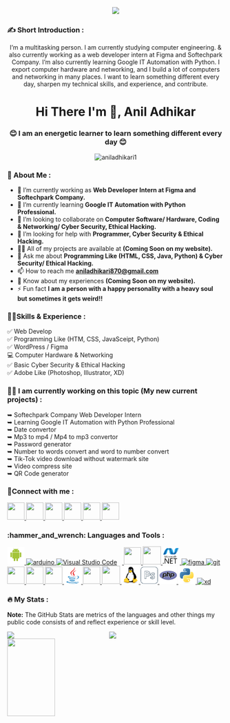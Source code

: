<div id="header" align="center">
  <img src="https://media0.giphy.com/media/lP8xu5t2DLGG045H8F/giphy.gif?cid=790b7611996b2ae0f5b7cdc220a366369995efa0b8be7e0d&rid=giphy.gif&ct=s" width="100"/>
</div>

### :writing_hand: Short Introduction :
<div 🆔 id="header" align="center">
I’m a multitasking person. I am currently studying computer engineering. & also currently working as a web developer intern at Figma and Softechpark Company. I’m also currently learning Google IT Automation with Python. I export computer hardware and networking, and I build a lot of computers and networking in many places. I want to learn something different every day, sharpen my technical skills, and experience, and contribute. </div>

<h1 align="center">Hi There I'm 👋, Anil Adhikar</h1>
<h3 align="center">😊 I am an energetic learner to learn something different every day 😊</h3>

<div align="center"> <img src="https://komarev.com/ghpvc/?username=aniladhikari1&label=Profile%20views&color=0e75b6&style=flat" alt="aniladhikari1"/> </div>

### 🙇 About Me :
- 🔭 I’m currently working as **Web Developer Intern at Figma and Softechpark Company.**
- 🌱 I’m currently learning **Google IT Automation with Python Professional.**
- 👯 I’m looking to collaborate on **Computer Software/ Hardware, Coding & Networking/ Cyber Security, Ethical Hacking.**
- 🤝 I’m looking for help with **Programmer, Cyber Security & Ethical Hacking.**
- 👨‍💻 All of my projects are available at **(Coming Soon on my website).**
- 💬 Ask me about **Programming Like (HTML, CSS, Java, Python) & Cyber Security/ Ethical Hacking.**
- 📫 How to reach me **aniladhikari870@gmail.com**
- 📄 Know about my experiences **(Coming Soon on my website).**
- ⚡ Fun fact **I am a person with a happy personality with a heavy soul but sometimes it gets weird!!**

<h3 align="left">🧑‍💼Skills & Experience :</h3>
✅ Web Develop <br>
✅ Programming Like (HTM, CSS, JavaSceipt, Python) <br>
✅ WordPress / Figma <br>
💻 Computer Hardware & Networking <br>
✅ Basic Cyber Security & Ethical Hacking <br>
✅ Adobe Like (Photoshop, Illustrator, XD) <br>

<h3 align="left">👨‍💻 I am currently working on this topic (My new current projects) :</h3>
➥ Softechpark Company Web Developer Intern <br>
➥ Learning Google IT Automation with Python Professional <br>
➥ Date convertor <br>
➥ Mp3 to mp4 / Mp4 to mp3 convertor <br>
➥ Password generator <br>
➥ Number to words convert and word to number convert <br>
➥ Tik-Tok video download without watermark site <br>
➥ Video compress site <br>
➥ QR Code generator <br>

<h3 align="left">🤝Connect with me :</h3>
<p align="left">

<a href="https://www.linkedin.com/in/aniladhikari1/"> <img src="https://cdn-icons-png.flaticon.com/512/145/145807.png" height="40" width="40" /> </a> <a href="https://stackoverflow.com/users/12456793/anil-adhikari"> <img src="https://cdn1.iconfinder.com/data/icons/social-circle-2-1/72/stackoverflow-256.png" height="40" width="40" /> </a> <a href="https://www.facebook.com/AnilAdhikari.350123/"> <img src="https://cdn2.iconfinder.com/data/icons/social-media-2285/512/1_Facebook_colored_svg_copy-512.png" height="40" width="40" /> </a> <a href="https://www.instagram.com/?hl=en"> <img src="https://cdn-icons-png.flaticon.com/512/3955/3955024.png" height="40" width="40" /> </a> <a href="https://discord.gg/dCqaE7k3Aq"> <img src="https://cdn-icons-png.flaticon.com/128/5968/5968756.png" height="40" width="40" /> </a> <a href="https://t.me/AnilAdhikari1"> <img src="https://cdn-icons-png.flaticon.com/128/5968/5968804.png" height="40" width="40" /> </a> 




<h3 align="left">:hammer_and_wrench: Languages and Tools :</h3>

<p> <a href="https://developer.android.com" target="_blank" rel="noreferrer"> <img src="https://raw.githubusercontent.com/devicons/devicon/master/icons/android/android-original-wordmark.svg" alt="android" width="40" height="40"/> </a> <a href="https://www.arduino.cc/" target="_blank" rel="noreferrer"> <img src="https://cdn.worldvectorlogo.com/logos/arduino-1.svg" alt="arduino" width="40" height="40"/> </a> <a href="https://code.visualstudio.com/"><img alt="Visual Studio Code" width="36px" src="https://cdn.jsdelivr.net/gh/devicons/devicon/icons/vscode/vscode-original.svg" style="padding-right:12px;" /> <a href="https://www.w3schools.com/css/"> <img src="https://cdn-icons-png.flaticon.com/512/5968/5968242.png" height="40" width="40" /> </a> <a href="https://www.docker.com/"> <img src="https://cdn1.iconfinder.com/data/icons/unicons-line-vol-3/24/docker-512.png" height="42" width="42" /> </a> <a href="https://dotnet.microsoft.com/" target="_blank" rel="noreferrer"> <img src="https://raw.githubusercontent.com/devicons/devicon/master/icons/dot-net/dot-net-original-wordmark.svg" alt="dotnet" width="40" height="40"/> </a> <a href="https://www.figma.com/" target="_blank" rel="noreferrer"> <img src="https://www.vectorlogo.zone/logos/figma/figma-icon.svg" alt="figma" width="40" height="40"/> </a> <a href="https://git-scm.com/" target="_blank" rel="noreferrer"> <img src="https://www.vectorlogo.zone/logos/git-scm/git-scm-icon.svg" alt="git" width="40" height="40"/> </a> <a href="https://www.w3.org/html/" target="_blank" rel="noreferrer"> <a href="https://www.pinterest.com/"> <img src="https://cdn-icons-png.flaticon.com/512/220/220214.png" height="40" width="40" /> </a> <a href="https://www.w3schools.com/html/"> <img src="https://cdn-icons-png.flaticon.com/512/5968/5968267.png" height="40" width="40" /> </a> <a href="https://www.adobe.com/products/illustrator.html"> <img src="https://upload.wikimedia.org/wikipedia/commons/thumb/6/66/Illustrator_CC_icon.png/615px-Illustrator_CC_icon.png?20180202163355" height="40" width="40" /> </a> <a href="https://www.java.com" target="_blank" rel="noreferrer"> <img src="https://raw.githubusercontent.com/devicons/devicon/master/icons/java/java-original.svg" alt="java" width="40" height="40"/> </a> <a href="https://developer.mozilla.org/en-US/docs/Web/JavaScript" target="_blank" rel="noreferrer"> <a href="https://www.javascript.com/"> 
<img src="https://cdn-icons-png.flaticon.com/512/5968/5968292.png" height="40" width="40" /> </a> <a href="https://www.canva.com/"> <img src="https://upload.wikimedia.org/wikipedia/commons/0/08/Canva_icon_2021.svg" height="42" width="42" /> </a> <a href="https://www.linux.org/"> <img src="https://raw.githubusercontent.com/devicons/devicon/master/icons/linux/linux-original.svg" height="40" width="40" /> </a>
<a href="https://www.photoshop.com/en" target="_blank" rel="noreferrer"> <img src="https://raw.githubusercontent.com/devicons/devicon/master/icons/photoshop/photoshop-line.svg" alt="photoshop" width="40" height="40"/> </a> <a href="https://www.php.net" target="_blank" rel="noreferrer"> <img src="https://raw.githubusercontent.com/devicons/devicon/master/icons/php/php-original.svg" alt="php" width="40" height="40"/> </a> <a href="https://www.python.org" target="_blank" rel="noreferrer"> <img src="https://raw.githubusercontent.com/devicons/devicon/master/icons/python/python-original.svg" alt="python" width="40" height="40"/> </a> <a href="https://www.adobe.com/products/xd.html" target="_blank" rel="noreferrer"> <img src="https://cdn.worldvectorlogo.com/logos/adobe-xd.svg" alt="xd" width="40" height="40"/> </a> </p>

### :fire: My Stats :

<b>Note:</b> The  GitHub Stats are metrics of the languages and other things my public code consists of and reflect experience or skill level.

<img align= "left" width="47%" src="https://github-readme-stats.vercel.app/api?username=aniladhikari1&show_icons=true&theme=radical"/>
     
  <img align= "left" width="47%" src="https://github-readme-stats.vercel.app/api/top-langs/?username=aniladhikari1&layout=compact&langs_count=7&theme=dracula"/> 
  
  <img height="180em" align= "lift" width="47%" src="https://github-readme-streak-stats.herokuapp.com?user=aniladhikari1&theme=dark&border_radius=.5"/> 
